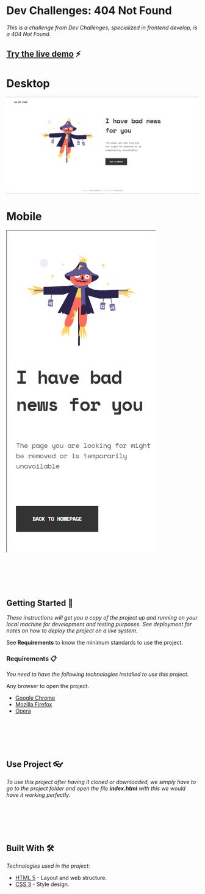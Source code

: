 # Dev Challenges: 404 Not Found

_This is a challenge from Dev Challenges, specialized in frontend develop, is a 404 Not Found._

## [Try the live demo](https://devchallenges-responsive-web-projects.vercel.app/) ⚡

#

# Desktop

![Thumbnail](./Desktop.png)

# Mobile

![Thumbnail](./Mobile.png)

<br>

#

<br>

## Getting Started 🚀

_These instructions will get you a copy of the project up and running on your local machine for development and testing purposes. See deployment for notes on how to deploy the project on a live system._

See **Requirements** to know the minimum standards to use the project.

### Requirements 📋

_You need to have the following technologies installed to use this project._

Any browser to open the project.

* [Google Chrome](https://www.google.com/intl/es/chrome/)
* [Mozilla Firefox](https://www.mozilla.org/es-ES/firefox/new/)
* [Opera](https://www.opera.com/es)

<br>

#

<br>

## Use Project 👓

_To use this project after having it cloned or downloaded, we simply have to go to the project folder and open the file **index.html** with this we would have it working perfectly._

<br>

#

<br>

## Built With 🛠️

_Technologies used in the project:_

* [HTML 5](https://es.wikipedia.org/wiki/HTML) - Layout and web structure.
* [CSS 3](https://es.wikipedia.org/wiki/Hoja_de_estilos_en_cascada) - Style design.

<br>

#
